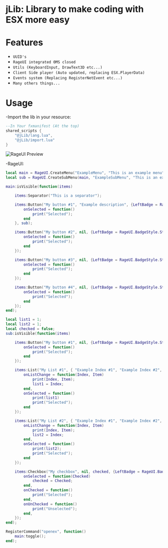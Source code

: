 # jLib: Library to make coding with ESX more easy

# Features

 - `UUID's`
 - `RageUI integrated 0MS closed`
 - `Utils (KeyboardInput, DrawText3D etc...)`
 - `Client Side player (Auto updated, replacing ESX.PlayerData)`
 - `Events system (Replacing RegisterNetEvent etc...)`
 - `Many others things...`


# Usage
-Import the lib in your resource:
```lua
--In Your fxmanifest (At the top)
shared_scripts {
	"@jLib/lang.lua",
	"@jLib/import.lua"
}
```
![RageUI Preview](https://cdn.discordapp.com/attachments/979186074347794452/1011980745255948288/menuRageUI.png)

-RageUI:
```lua
local main = RageUI.CreateMenu("ExampleMenu", "This is an example menu");
local sub = RageUI.CreateSubMenu(main, "ExampleSubMenu", "This is an example submenu");

main:isVisible(function(items)

    items:Separator("This is a separator");

    items:Button("My button #1", "Example description", {LeftBadge = RageUI.BadgeStyle.Star}, true,{
        onSelected = function()
            print("Selected");
        end
    }, sub);

    items:Button("My button #2", nil, {LeftBadge = RageUI.BadgeStyle.Star}, true,{
        onSelected = function()
            print("Selected");
        end
    });

    items:Button("My button #3", nil, {LeftBadge = RageUI.BadgeStyle.Star, RightBadge = RageUI.BadgeStyle.Star}, true,{
        onSelected = function()
            print("Selected");
        end
    });

    items:Button("My button #4", nil, {LeftBadge = RageUI.BadgeStyle.Star, RightLabel = "Example rightlabel"}, true,{
        onSelected = function()
            print("Selected");
        end
    });
end);

local list1 = 1;
local list2 = 1;
local checked = false;
sub:isVisible(function(items)

    items:Button("My button #1", nil, {LeftBadge = RageUI.BadgeStyle.Star}, true,{
        onSelected = function()
            print("Selected");
        end
    });

    items:List("My List #1", { "Example Index #1", "Example Index #2", "Example Index #3" }, list1, nil, {LeftBadge = RageUI.BadgeStyle.Star, RightBadge = RageUI.BadgeStyle.Star}, true, {
        onListChange = function(Index, Item)
            print(Index, Item);
            list1 = Index;
        end,
        onSelected = function()
            print(list1)
            print("Selected");
        end
    });

    items:List("My List #2", { "Example Index #1", "Example Index #2", "Example Index #3" }, list2, nil, {LeftBadge = RageUI.BadgeStyle.Star}, true, {
        onListChange = function(Index, Item)
            print(Index, Item);
            list2 = Index;
        end,
        onSelected = function()
            print(list2);
            print("Selected");
        end
    });

    items:Checkbox("My checkbox", nil, checked, {LeftBadge = RageUI.BadgeStyle.Star}, {
        onSelected = function(Checked)
            checked = Checked;
        end,
        onChecked = function()
            print("Selected");
        end,
        onUnChecked = function()
            print("Unselected");
        end,
    });
end);

RegisterCommand("openex", function()
    main:toggle();
end);
```
